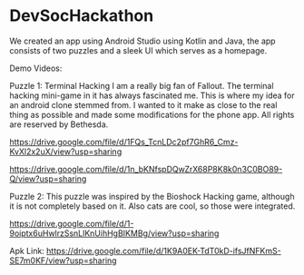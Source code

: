 # DevSocHackathon
We created an app using Android Studio using Kotlin and Java, the app consists of two puzzles and a sleek UI which serves as a homepage.

Demo Videos:

Puzzle 1: Terminal Hacking
I am a really big fan of Fallout. The terminal hacking mini-game in it has always fascinated me. This is where my idea for an android clone stemmed from. I wanted to it make as close to the real thing as possible and made some modifications for the phone app. All rights are reserved by Bethesda.

https://drive.google.com/file/d/1FQs_TcnLDc2pf7GhR6_Cmz-KvXl2x2uX/view?usp=sharing

https://drive.google.com/file/d/1n_bKNfspDQwZrX68P8K8k0n3C0BO89-Q/view?usp=sharing

Puzzle 2:
This puzzle was inspired by the Bioshock Hacking game, although it is not completely based on it. Also cats are cool, so those were integrated.

https://drive.google.com/file/d/1-9oiptx6uHwlrzSsnLlKnUihHgBIKMBg/view?usp=sharing

Apk Link:
https://drive.google.com/file/d/1K9A0EK-TdT0kD-ifsJfNFKmS-SE7m0KF/view?usp=sharing

